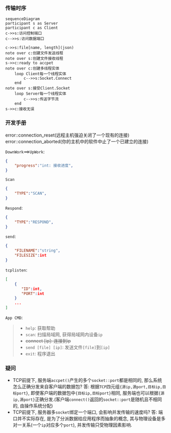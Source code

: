 ### 传输时序

```mermaid
sequenceDiagram
participant s as Server
participant c as Client
c->>s:访问控制端口
c-->>s:访问数据端口

c->>s:file[name, length](json)
note over c:创建文件发送线程
note over s:创建文件接收线程
s->>c:ready to accpet
note over c:创建多线程实体
	loop Client每一个线程实体
		c-->>s:Socket.Connect
	end
note over s:接受Client.Socket
	loop Server每一个线程实体
		c-->>s:传送字节流
	end
s->>c:接收无误
```

### 开发手册

error::connection_reset(远程主机强迫关闭了一个现有的连接)
error::connection_aborted(你的主机中的软件中止了一个已建立的连接)

`DownWork`==>`UpWork`:

```json
{
	"progress":"int: 接收进度",
}
```

`Scan`

```json
{
    "TYPE":"SCAN",
}
```

`Respond`:

```json
{
    "TYPE":"RESPOND",
}
```

`send`:

```json
{
    "FILENAME":"string",
    "FILESIZE":int
}
```

`tcplisten`:

```json
[
    {
       "ID":int,
       "PORT":int
    }
    ...
]
```



`App CMD`:

> * `help`: 获取帮助
> * `scan`: 扫描局域网, 获得局域网内设备`ip`
> * ~~connect [ip]: 连接到ip~~
> * `send [file] [ip]`: 发送文件`[file]`到`[ip]`
> * `exit`: 程序退出

### 疑问

* TCP前提下, 服务端`accpet()`产生的多个`socket::port`都是相同的, 那么系统怎么正确分发来自客户端的数据包?
  答: 根据`TCP`四元组`{源ip,源port,目标ip,目标port}`, 即使客户端的数据包中`{目标ip,目标port}`相同, 服务端也可以根据`{源ip,源port}`正确分发.(客户端`connect()`返回的`socket::port`是随机且不相同的, 由操作系统分配)
* TCP前提下, 服务器多`socket`绑定一个端口, 会影响并发传输的速度吗?
  答: 端口并不实际存在, 是为了分派数据给应用程序而抽象的概念, 其与物理设备是多对一关系(一个`ip`对应多个`port`), 并发传输只受物理因素影响.

